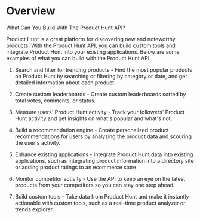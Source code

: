 # Overview

What Can You Build With The Product Hunt API?

Product Hunt is a great platform for discovering new and noteworthy products. With the Product Hunt API, you can build custom tools and integrate Product Hunt into your existing applications. Below are some examples of what you can build with the Product Hunt API.

1. Search and filter for trending products - Find the most popular products on Product Hunt by searching or filtering by category or date, and get detailed information about each product.

2. Create custom leaderboards - Create custom leaderboards sorted by total votes, comments, or status.

3. Measure users' Product Hunt activity - Track your followers' Product Hunt activity and get insights on what's popular and what's not.

4. Build a recommendation engine - Create personalized product recommendations for users by analyzing the product data and scouring the user's activity.

5. Enhance existing applications - Integrate Product Hunt data into existing applications, such as integrating product information into a directory site or adding product ratings to an ecommerce store.

6. Monitor competitor activity - Use the API to keep an eye on the latest products from your competitors so you can stay one step ahead.

7. Build custom tools - Take data from Product Hunt and make it instantly actionable with custom tools, such as a real-time product analyzer or trends explorer.
